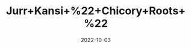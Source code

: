 ---
title: 'Jurr+Kansi+%22+Chicory+Roots+%22'
date: '2022-10-03' 
metatag: '' 
inventory: '0' 
draft: false 
# meta description 
shortDescripton: 'Fresh+chicory+root+is+composed+of+68%25+inulin+by+dry+weight+and+it+may+aid+bowel+movements.'
description: 'Herb'
longdescription: ''
featured: True
# product Price
price: '40.0'
# Product Short Description
shortDescription: 'Fresh+chicory+root+is+composed+of+68%25+inulin+by+dry+weight+and+it+may+aid+bowel+movements.'
productID: 'C9E18CD4-BF26-ED11-9968-005056B3A416'
type: 'products'
category: 'Herb' 
thumnailproduct: 'https://eraconnect.blob.core.windows.net/product-images/aminsaddiquidawakhana/C9E18CD4-BF26-ED11-9968-005056B3A416.webp' 
images:
  - image: 'https://eraconnect.blob.core.windows.net/product-images/aminsaddiquidawakhana/C9E18CD4-BF26-ED11-9968-005056B3A416.webp'  
Variants:
---